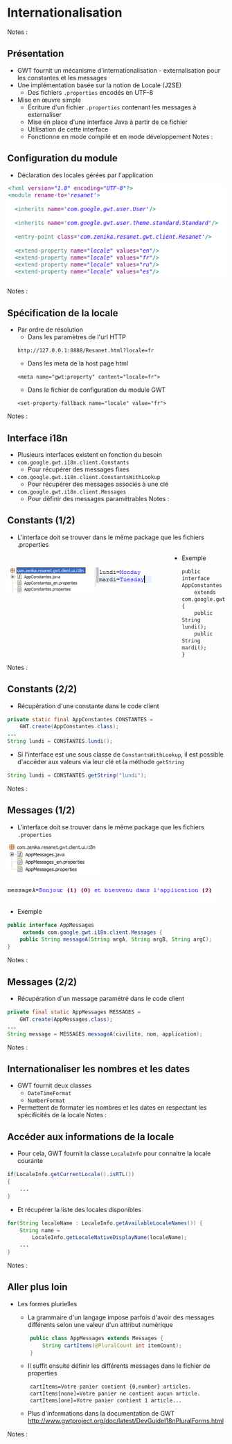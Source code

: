 # Internationalisation

<!-- .slide: class="page-title" -->

Notes :




## Présentation

- GWT fournit un mécanisme d'internationalisation - externalisation pour les constantes et les messages
- Une implémentation basée sur la notion de Locale (J2SE)
	- Des fichiers `.properties` encodés en UTF-8
- Mise en œuvre simple
	- Écriture d'un fichier `.properties` contenant les messages à externaliser
	- Mise en place d'une interface Java à partir de ce fichier
	- Utilisation de cette interface
	- Fonctionne en mode compilé et en mode développement
Notes :



## Configuration du module

- Déclaration des locales gérées par l'application

![](ressources/images/GWT_-_08_-_Internationalisation-1000000000000214000000E99DAB289C.png)

Notes :




## Spécification de la locale

- Par ordre de résolution
	- Dans les paramètres de l'url HTTP
	<!-- .element: style="width: 110%;" -->
	```
	http://127.0.0.1:8888/Resanet.html?locale=fr
	```
	- Dans les meta de la host page html
	<!-- .element: style="width: 110%;" -->
	```
	<meta name="gwt:property" content="locale=fr">
	```
	- Dans le fichier de configuration du module GWT
	<!-- .element: style="width: 110%;" -->
	```
	<set-property-fallback name="locale" value="fr">
	```
Notes :




## Interface i18n

- Plusieurs interfaces existent en fonction du besoin
- `com.google.gwt.i18n.client.Constants`
	- Pour récupérer des messages fixes
- `com.google.gwt.i18n.client.ConstantsWithLookup`
	- Pour récupérer des messages associés à une clé
- `com.google.gwt.i18n.client.Messages`
	- Pour définir des messages paramétrables
Notes :




## Constants (1/2)

- L'interface doit se trouver dans le même package que les fichiers .properties

<figure style="display: block; float: left; margin: 30px 0; width: 40%">
    <img src="ressources/images/GWT_-_08_-_Internationalisation-10000000000000EE000000479C65657A.png" style="margin: auto;"/>
</figure>

<figure style="display: block; float: left; margin: 30px 0; width: 40%">
    <img src="ressources/images/GWT_-_08_-_Internationalisation-10000000000000830000002DB37638D3.png" style="margin: auto;"/>
</figure>

<!-- .element: style="clear: left;" -->
- Exemple

```
public interface AppConstantes 
	extends com.google.gwt.i18n.client.Constants {
	public String lundi();
	public String mardi();
}
```

Notes :




## Constants (2/2)

- Récupération d'une constante dans le code client

```java
private static final AppConstantes CONSTANTES = 
	GWT.create(AppConstantes.class);
...
String lundi = CONSTANTES.lundi();
```

- Si l'interface est une sous classe de `ConstantsWithLookup`, il est possible d'accéder aux valeurs via leur clé et la méthode `getString`

```java
String lundi = CONSTANTES.getString("lundi");
```
Notes :




## Messages (1/2)

- L'interface doit se trouver dans le même package que les fichiers `.properties`

![](ressources/images/GWT_-_08_-_Internationalisation-10000000000000D7000000447C43D382.png)

![](ressources/images/GWT_-_08_-_Internationalisation-10000000000001E70000002D24D00058.png)

- Exemple

```java
public interface AppMessages
	 extends com.google.gwt.i18n.client.Messages {
	public String messageA(String argA, String argB, String argC);
}
```

Notes :




## Messages (2/2)

- Récupération d'un message paramétré dans le code client

```java
private final static AppMessages MESSAGES = 
	GWT.create(AppMessages.class);
...
String message = MESSAGES.messageA(civilite, nom, application);
```

Notes :




## Internationaliser les nombres et les dates

- GWT fournit deux classes
	- `DateTimeFormat`
	- `NumberFormat`
- Permettent de formater les nombres et les dates en respectant les spécificités de la locale
Notes :




## Accéder aux informations de la locale

- Pour cela, GWT fournit la classe `LocaleInfo` pour connaitre la locale courante

```java
if(LocaleInfo.getCurrentLocale().isRTL())
{
	...
}
```

- Et récupérer la liste des locales disponibles

```java
for(String localeName : LocaleInfo.getAvailableLocaleNames()) {
	String name = 
		LocaleInfo.getLocaleNativeDisplayName(localeName);
	...
}
```

Notes :




## Aller plus loin

- Les formes plurielles
	- La grammaire d'un langage impose parfois d'avoir des messages différents selon une valeur d'un attribut numérique
	
	```java
		public class AppMessages extends Messages {
			String cartItems(@PluralCount int itemCount);
		}
	```

	- Il suffit ensuite définir les différents messages dans le fichier de properties
	```
		cartItems=Votre panier contient {0,number} articles.
		cartItems[none]=Votre panier ne contient aucun article.
		cartItems[one]=Votre panier contient 1 article...
	```

	- Plus d'informations dans la documentation de GWT http://www.gwtproject.org/doc/latest/DevGuideI18nPluralForms.html
	
Notes :




<!-- .slide: class="page-questions" -->



<!-- .slide: class="page-tp7" -->